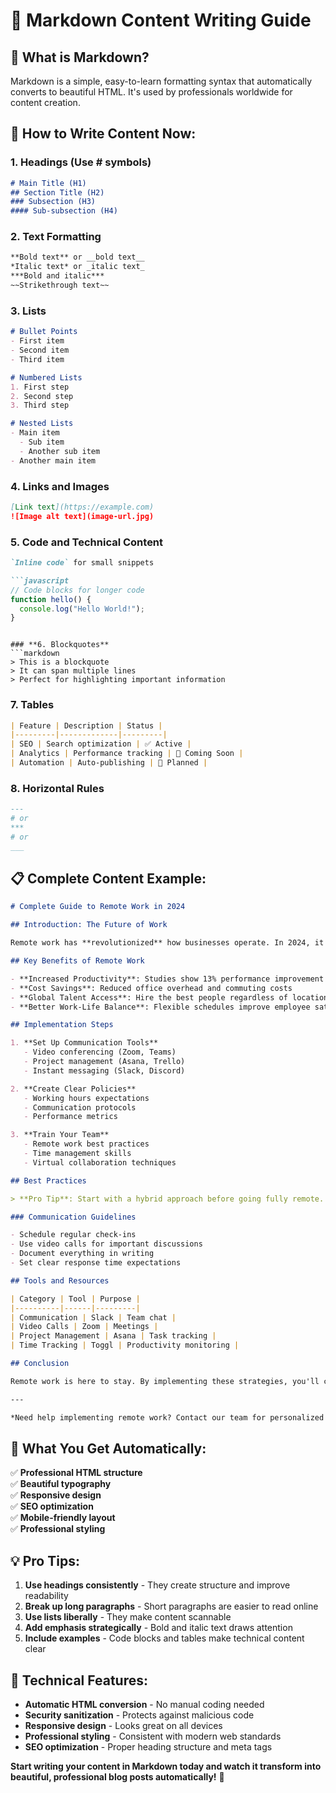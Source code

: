 # 📝 Markdown Content Writing Guide

## 🎯 **What is Markdown?**

Markdown is a simple, easy-to-learn formatting syntax that automatically converts to beautiful HTML. It's used by professionals worldwide for content creation.

## 🚀 **How to Write Content Now:**

### **1. Headings (Use # symbols)**
```markdown
# Main Title (H1)
## Section Title (H2)
### Subsection (H3)
#### Sub-subsection (H4)
```

### **2. Text Formatting**
```markdown
**Bold text** or __bold text__
*Italic text* or _italic text_
***Bold and italic***
~~Strikethrough text~~
```

### **3. Lists**
```markdown
# Bullet Points
- First item
- Second item
- Third item

# Numbered Lists
1. First step
2. Second step
3. Third step

# Nested Lists
- Main item
  - Sub item
  - Another sub item
- Another main item
```

### **4. Links and Images**
```markdown
[Link text](https://example.com)
![Image alt text](image-url.jpg)
```

### **5. Code and Technical Content**
```markdown
`Inline code` for small snippets

```javascript
// Code blocks for longer code
function hello() {
  console.log("Hello World!");
}
```
```

### **6. Blockquotes**
```markdown
> This is a blockquote
> It can span multiple lines
> Perfect for highlighting important information
```

### **7. Tables**
```markdown
| Feature | Description | Status |
|---------|-------------|---------|
| SEO | Search optimization | ✅ Active |
| Analytics | Performance tracking | 🔄 Coming Soon |
| Automation | Auto-publishing | 📅 Planned |
```

### **8. Horizontal Rules**
```markdown
---
# or
***
# or
___
```

## 📋 **Complete Content Example:**

```markdown
# Complete Guide to Remote Work in 2024

## Introduction: The Future of Work

Remote work has **revolutionized** how businesses operate. In 2024, it's no longer just a trend—it's a fundamental shift in workplace dynamics.

## Key Benefits of Remote Work

- **Increased Productivity**: Studies show 13% performance improvement
- **Cost Savings**: Reduced office overhead and commuting costs
- **Global Talent Access**: Hire the best people regardless of location
- **Better Work-Life Balance**: Flexible schedules improve employee satisfaction

## Implementation Steps

1. **Set Up Communication Tools**
   - Video conferencing (Zoom, Teams)
   - Project management (Asana, Trello)
   - Instant messaging (Slack, Discord)

2. **Create Clear Policies**
   - Working hours expectations
   - Communication protocols
   - Performance metrics

3. **Train Your Team**
   - Remote work best practices
   - Time management skills
   - Virtual collaboration techniques

## Best Practices

> **Pro Tip**: Start with a hybrid approach before going fully remote. This helps teams adjust gradually.

### Communication Guidelines

- Schedule regular check-ins
- Use video calls for important discussions
- Document everything in writing
- Set clear response time expectations

## Tools and Resources

| Category | Tool | Purpose |
|----------|------|---------|
| Communication | Slack | Team chat |
| Video Calls | Zoom | Meetings |
| Project Management | Asana | Task tracking |
| Time Tracking | Toggl | Productivity monitoring |

## Conclusion

Remote work is here to stay. By implementing these strategies, you'll create a productive, engaged remote team that drives business success.

---

*Need help implementing remote work? Contact our team for personalized guidance.*
```

## 🎨 **What You Get Automatically:**

✅ **Professional HTML structure**  
✅ **Beautiful typography**  
✅ **Responsive design**  
✅ **SEO optimization**  
✅ **Mobile-friendly layout**  
✅ **Professional styling**  

## 💡 **Pro Tips:**

1. **Use headings consistently** - They create structure and improve readability
2. **Break up long paragraphs** - Short paragraphs are easier to read online
3. **Use lists liberally** - They make content scannable
4. **Add emphasis strategically** - Bold and italic text draws attention
5. **Include examples** - Code blocks and tables make technical content clear

## 🔧 **Technical Features:**

- **Automatic HTML conversion** - No manual coding needed
- **Security sanitization** - Protects against malicious code
- **Responsive design** - Looks great on all devices
- **Professional styling** - Consistent with modern web standards
- **SEO optimization** - Proper heading structure and meta tags

**Start writing your content in Markdown today and watch it transform into beautiful, professional blog posts automatically!** 🎉
